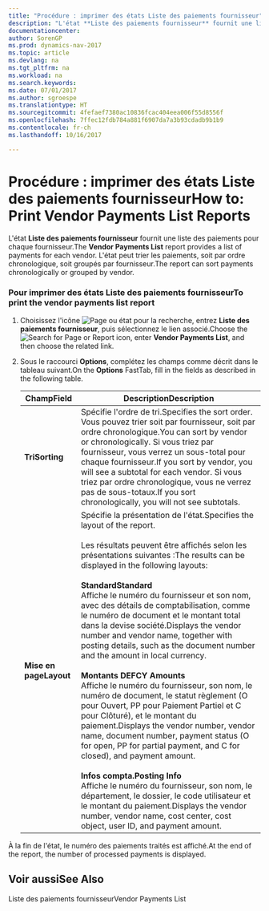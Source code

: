 ```yaml
---
title: "Procédure : imprimer des états Liste des paiements fournisseur"
description: "L'état **Liste des paiements fournisseur** fournit une liste des paiements pour chaque fournisseur. L'état peut trier les paiements, soit par ordre chronologique, soit groupés par fournisseur."
documentationcenter: 
author: SorenGP
ms.prod: dynamics-nav-2017
ms.topic: article
ms.devlang: na
ms.tgt_pltfrm: na
ms.workload: na
ms.search.keywords: 
ms.date: 07/01/2017
ms.author: sgroespe
ms.translationtype: HT
ms.sourcegitcommit: 4fefaef7380ac10836fcac404eea006f55d8556f
ms.openlocfilehash: 7ffec12fdb784a881f6907da7a3b93cdadb9b1b9
ms.contentlocale: fr-ch
ms.lasthandoff: 10/16/2017

---
```

# <a name="how-to-print-vendor-payments-list-reports"></a><span data-ttu-id="15d14-104">Procédure : imprimer des états Liste des paiements fournisseur</span><span class="sxs-lookup"><span data-stu-id="15d14-104">How to: Print Vendor Payments List Reports</span></span>
<span data-ttu-id="15d14-105">L'état **Liste des paiements fournisseur** fournit une liste des paiements pour chaque fournisseur.</span><span class="sxs-lookup"><span data-stu-id="15d14-105">The **Vendor Payments List** report provides a list of payments for each vendor.</span></span> <span data-ttu-id="15d14-106">L'état peut trier les paiements, soit par ordre chronologique, soit groupés par fournisseur.</span><span class="sxs-lookup"><span data-stu-id="15d14-106">The report can sort payments chronologically or grouped by vendor.</span></span>  
  
### <a name="to-print-the-vendor-payments-list-report"></a><span data-ttu-id="15d14-107">Pour imprimer des états Liste des paiements fournisseur</span><span class="sxs-lookup"><span data-stu-id="15d14-107">To print the vendor payments list report</span></span>  
  
1.  <span data-ttu-id="15d14-108">Choisissez l'icône ![Page ou état pour la recherche](media/ui-search/search_small.png "icône Page ou état pour la recherche"), entrez **Liste des paiements fournisseur**, puis sélectionnez le lien associé.</span><span class="sxs-lookup"><span data-stu-id="15d14-108">Choose the ![Search for Page or Report](media/ui-search/search_small.png "Search for Page or Report icon") icon, enter **Vendor Payments List**, and then choose the related link.</span></span>  
  
2.  <span data-ttu-id="15d14-109">Sous le raccourci **Options**, complétez les champs comme décrit dans le tableau suivant.</span><span class="sxs-lookup"><span data-stu-id="15d14-109">On the **Options** FastTab, fill in the fields as described in the following table.</span></span>  
  
    |<span data-ttu-id="15d14-110">Champ</span><span class="sxs-lookup"><span data-stu-id="15d14-110">Field</span></span>|<span data-ttu-id="15d14-111">Description</span><span class="sxs-lookup"><span data-stu-id="15d14-111">Description</span></span>|  
    |---------------------------------|---------------------------------------|  
    |<span data-ttu-id="15d14-112">**Tri**</span><span class="sxs-lookup"><span data-stu-id="15d14-112">**Sorting**</span></span>|<span data-ttu-id="15d14-113">Spécifie l'ordre de tri.</span><span class="sxs-lookup"><span data-stu-id="15d14-113">Specifies the sort order.</span></span> <span data-ttu-id="15d14-114">Vous pouvez trier soit par fournisseur, soit par ordre chronologique.</span><span class="sxs-lookup"><span data-stu-id="15d14-114">You can sort by vendor or chronologically.</span></span> <span data-ttu-id="15d14-115">Si vous triez par fournisseur, vous verrez un sous-total pour chaque fournisseur.</span><span class="sxs-lookup"><span data-stu-id="15d14-115">If you sort by vendor, you will see a subtotal for each vendor.</span></span> <span data-ttu-id="15d14-116">Si vous triez par ordre chronologique, vous ne verrez pas de sous-totaux.</span><span class="sxs-lookup"><span data-stu-id="15d14-116">If you sort chronologically, you will not see subtotals.</span></span>|  
    |<span data-ttu-id="15d14-117">**Mise en page**</span><span class="sxs-lookup"><span data-stu-id="15d14-117">**Layout**</span></span>|<span data-ttu-id="15d14-118">Spécifie la présentation de l'état.</span><span class="sxs-lookup"><span data-stu-id="15d14-118">Specifies the layout of the report.</span></span><br /><br /> <span data-ttu-id="15d14-119">Les résultats peuvent être affichés selon les présentations suivantes :</span><span class="sxs-lookup"><span data-stu-id="15d14-119">The results can be displayed in the following layouts:</span></span><br /><br /> <span data-ttu-id="15d14-120">**Standard**</span><span class="sxs-lookup"><span data-stu-id="15d14-120">**Standard**</span></span><br /> <span data-ttu-id="15d14-121">Affiche le numéro du fournisseur et son nom, avec des détails de comptabilisation, comme le numéro de document et le montant total dans la devise société.</span><span class="sxs-lookup"><span data-stu-id="15d14-121">Displays the vendor number and vendor name, together with posting details, such as the document number and the amount in local currency.</span></span><br /><br /> <span data-ttu-id="15d14-122">**Montants DE**</span><span class="sxs-lookup"><span data-stu-id="15d14-122">**FCY Amounts**</span></span><br /> <span data-ttu-id="15d14-123">Affiche le numéro du fournisseur, son nom, le numéro de document, le statut règlement (O pour Ouvert, PP pour Paiement Partiel et C pour Clôturé), et le montant du paiement.</span><span class="sxs-lookup"><span data-stu-id="15d14-123">Displays the vendor number, vendor name, document number, payment status (O for open, PP for partial payment, and C for closed), and payment amount.</span></span><br /><br /> <span data-ttu-id="15d14-124">**Infos compta.**</span><span class="sxs-lookup"><span data-stu-id="15d14-124">**Posting Info**</span></span><br /> <span data-ttu-id="15d14-125">Affiche le numéro du fournisseur, son nom, le département, le dossier, le code utilisateur et le montant du paiement.</span><span class="sxs-lookup"><span data-stu-id="15d14-125">Displays the vendor number, vendor name, cost center, cost object, user ID, and payment amount.</span></span>|  
  
 <span data-ttu-id="15d14-126">À la fin de l'état, le numéro des paiements traités est affiché.</span><span class="sxs-lookup"><span data-stu-id="15d14-126">At the end of the report, the number of processed payments is displayed.</span></span>  
  
## <a name="see-also"></a><span data-ttu-id="15d14-127">Voir aussi</span><span class="sxs-lookup"><span data-stu-id="15d14-127">See Also</span></span>  
 <span data-ttu-id="15d14-128">Liste des paiements fournisseur</span><span class="sxs-lookup"><span data-stu-id="15d14-128">Vendor Payments List</span></span>
